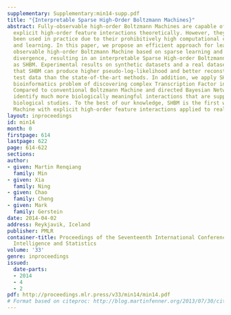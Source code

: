```yaml
---
supplementary: Supplementary:min14-supp.pdf
title: "{Interpretable Sparse High-Order Boltzmann Machines}"
abstract: Fully-observable high-order Boltzmann Machines are capable of identifying
  explicit high-order feature interactions theoretically. However, they have never
  been used in practice due to their prohibitively high computational cost for inference
  and learning. In this paper, we propose an efficient approach for learning a fully
  observable high-order Boltzmann Machine based on sparse learning and contrastive
  divergence, resulting in an interpretable Sparse High-order Boltzmann Machine, denoted
  as SHBM. Experimental results on synthetic datasets and a real dataset demonstrate
  that SHBM can produce higher pseudo-log-likelihood and better reconstructions on
  test data than the state-of-the-art methods. In addition, we apply SHBM to a challenging
  bioinformatics problem of discovering complex Transcription Factor interactions.
  Compared to conventional Boltzmann Machine and directed Bayesian Network, SHBM can
  identify much more biologically meaningful interactions that are supported by recent
  biological studies. To the best of our knowledge, SHBM is the first working Boltzmann
  Machine with explicit high-order feature interactions applied to real-world problems.
layout: inproceedings
id: min14
month: 0
firstpage: 614
lastpage: 622
page: 614-622
sections: 
author:
- given: Martin Renqiang
  family: Min
- given: Xia
  family: Ning
- given: Chao
  family: Cheng
- given: Mark
  family: Gerstein
date: 2014-04-02
address: Reykjavik, Iceland
publisher: PMLR
container-title: Proceedings of the Seventeenth International Conference on Artificial
  Intelligence and Statistics
volume: '33'
genre: inproceedings
issued:
  date-parts:
  - 2014
  - 4
  - 2
pdf: http://proceedings.mlr.press/v33/min14/min14.pdf
# Format based on citeproc: http://blog.martinfenner.org/2013/07/30/citeproc-yaml-for-bibliographies/
---
```

